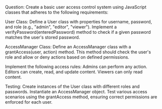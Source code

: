 Question:
Create a basic user access control system using JavaScript classes that adheres to the following requirements:

User Class:
Define a User class with properties for username, password, and role (e.g., "admin", "editor", "viewer").
Implement a verifyPassword(enteredPassword) method to check if a given password matches the user's stored password.

AccessManager Class:
Define an AccessManager class with a grantAccess(user, action) method.
This method should check the user's role and allow or deny actions based on defined permissions.

Implement the following access rules:
Admins can perform any action.
Editors can create, read, and update content.
Viewers can only read content.

Testing:
Create instances of the User class with different roles and passwords.
Instantiate an AccessManager object.
Test various access scenarios using the grantAccess method, ensuring correct permissions are enforced for each user.

